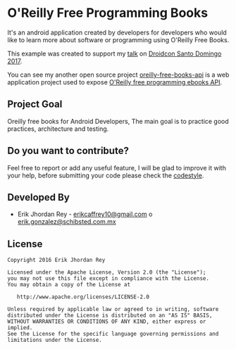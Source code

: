 # O'Reilly Free Programming Books
It's an android application created by developers for developers who would like to learn more about software or programming using O'Reilly Free Books.

This example was created to support my [talk](https://speakerdeck.com/erikcaffrey/real-world-designing-maintainable-architecture-for-android) on [Droidcon Santo Domingo 2017](http://droidcon.do/).

You can see my another open source project [oreilly-free-books-api](https://github.com/erikcaffrey/api-oreilly-free-books/tree/api-oreilly-free-v1) is a web application project
used to expose [O'Reilly free programming ebooks API](http://www.oreilly.com/programming/free/).

Project Goal
---------------------------
Oreilly free books for Android Developers, The main goal is to practice good practices, architecture and testing.

Do you want to contribute?
--------------------------
Feel free to report or add any useful feature, I will be glad to improve it with your help, before submitting your code please check the [codestyle](https://github.com/square/java-code-styles).

Developed By
------------

* Erik Jhordan Rey  - <erikcaffrey10@gmail.com> o <erik.gonzalez@schibsted.com.mx>

License
-------

    Copyright 2016 Erik Jhordan Rey

    Licensed under the Apache License, Version 2.0 (the "License");
    you may not use this file except in compliance with the License.
    You may obtain a copy of the License at

       http://www.apache.org/licenses/LICENSE-2.0

    Unless required by applicable law or agreed to in writing, software
    distributed under the License is distributed on an "AS IS" BASIS,
    WITHOUT WARRANTIES OR CONDITIONS OF ANY KIND, either express or implied.
    See the License for the specific language governing permissions and
    limitations under the License.





